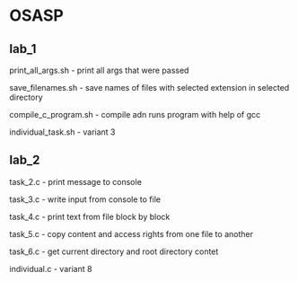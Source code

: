 # OSASP
<h2>lab_1</h2>
  <p>print_all_args.sh - print all args that were passed</p>
  <p>save_filenames.sh - save names of files with selected extension in selected directory</p>
  <p>compile_c_program.sh - compile adn runs program with help of gcc</p>
  <p>individual_task.sh - variant 3</p>
<h2>lab_2</h2>
  <p>task_2.c - print message to console</p>
  <p>task_3.c - write input from console to file</p>
  <p>task_4.c - print text from file block by block</p>
  <p>task_5.c - copy content and access rights from one file to another</p>
  <p>task_6.c - get current directory and root directory contet</p>
  <p>individual.c - variant 8</p>
